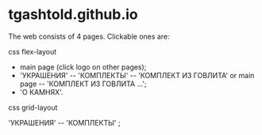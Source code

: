 # tgashtold.github.io

The web consists of 4 pages. Clickable ones are:

css flex-layout

- main page (click logo on other pages);
- 'УКРАШЕНИЯ' -- 'КОМПЛЕКТЫ' -- 'КОМПЛЕКТ ИЗ ГОВЛИТА' or main page -- 'КОМПЛЕКТ ИЗ ГОВЛИТА ...';
- 'О КАМНЯХ'.

css grid-layout

'УКРАШЕНИЯ' -- 'КОМПЛЕКТЫ' ;
